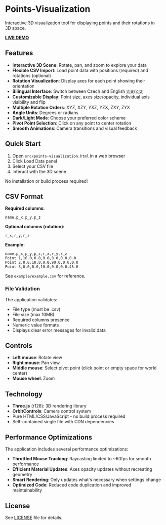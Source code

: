 # Points-Visualization

Interactive 3D visualization tool for displaying points and their rotations in 3D space.

**[LIVE DEMO](https://mikesh.tech/points-visualization.html)**

## Features

- **Interactive 3D Scene**: Rotate, pan, and zoom to explore your data
- **Flexible CSV Import**: Load point data with positions (required) and rotations (optional)
- **Rotation Visualization**: Display axes for each point showing their orientation
- **Bilingual Interface**: Switch between Czech and English 🇬🇧/🇨🇿
- **Customizable Display**: Point size, axes size/opacity, individual axis visibility and flip
- **Multiple Rotation Orders**: XYZ, XZY, YXZ, YZX, ZXY, ZYX
- **Angle Units**: Degrees or radians
- **Dark/Light Mode**: Choose your preferred color scheme
- **Pivot Point Selection**: Click on any point to center rotation
- **Smooth Animations**: Camera transitions and visual feedback

## Quick Start

1. Open `src/points-visualization.html` in a web browser
2. Click Load Data panel
3. Select your CSV file
4. Interact with the 3D scene

No installation or build process required!

## CSV Format

**Required columns:**
```csv
name,p_x,p_y,p_z
```

**Optional columns (rotation):**
```csv
r_x,r_y,r_z
```

**Example:**
```csv
name,p_x,p_y,p_z,r_x,r_y,r_z
Point 1,10.0,0.0,0.0,0.0,0.0,0.0
Point 2,0.0,10.0,0.0,90.0,0.0,0.0
Point 3,0.0,0.0,10.0,0.0,0.0,45.0
```

See `example/example.csv` for reference.

### File Validation

The application validates:
- File type (must be .csv)
- File size (max 10MB)
- Required columns presence
- Numeric value formats
- Displays clear error messages for invalid data

## Controls

- **Left mouse**: Rotate view
- **Right mouse**: Pan view
- **Middle mouse**: Select pivot point (click point or empty space for world center)
- **Mouse wheel**: Zoom

## Technology

- **Three.js** (r128): 3D rendering library
- **OrbitControls**: Camera control system
- Pure HTML/CSS/JavaScript - no build process required
- Self-contained single file with CDN dependencies

## Performance Optimizations

The application includes several performance optimizations:

- **Throttled Mouse Tracking**: Raycasting limited to ~60fps for smooth performance
- **Efficient Material Updates**: Axes opacity updates without recreating geometry
- **Smart Rendering**: Only updates what's necessary when settings change
- **Optimized Code**: Reduced code duplication and improved maintainability

## License

See [LICENSE](LICENSE) file for details.